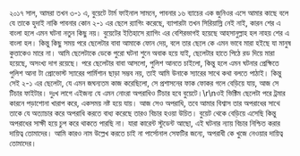 ২০১৭ সাল, আমরা তখন ৩-১ এ, বুয়েটে টার্ম ফাইনাল সামনে, পাবনার ১৬ ব্যাচের এক জুনিওর এসে আমার কাছে বলে যে তাকে হুদাই নাকি পাবনার কোন ২-১ এর ছেলে র‍্যাগিং করেছে, ব্যাপারটা তখন সিরিয়াস্লি নেই নাই, কারন শের এ বাংলা হলে এমন ঘটনা নতুন কিছু নয়। বুয়েটের ইতিহাসে র‍্যাগিং এর বেশিরভাগই হয়েছে আহসানুল্লাহ হল নাহয় শের এ বাংলা হল। কিন্তু কিছু সময় পরে ছেলেটার বাবা আমাকে ফোন দেয়, বলে তার ছেলে কে এমন ভাবে মারা হইছে যা মানুষ কুত্তাকেও মারে না। আমি ছেলেটাকে ডেকে পুরো ঘটনা শুনে অবাক হয়ে যাই, ছেলেটার হাতে পিঠে রড দিয়ে মারা হয়েছে, অসংখ্য দাগ রয়েছে। পরে ছেলেটার বাবা আসলো, পুলিশ আনতে চাইলো, কিন্তু হলে এমন ঘটনার প্রেক্ষিতে পুলিশ আনা টা প্রোভোস্ট স্যারের পার্মিশান ছাড়া সম্ভব নয়, তাই আমি উনাকে স্যারের সাথে কথা বলতে পাঠাই। কিন্তু সেই ২-১ এর ছেলেটা, যে এমন জঘন্যতম কাজ করেছিলো, সে প্রশাসনের ফাক ফোকর গলে বেড়িয়ে যায়, আজ সে টিচার ফাইটার। দুঃখ লাগে এইজন্য যে এমন নোংরা অপরাধিও টিচার হবে বুয়েটে।\r\nওই ভিক্টিম ছেলেটা পরে ট্রমার কারনে পড়াশোনা খারাপ করে, একসময় নষ্ট হয়ে যায়। আজ সেও অপরাধি, তবে আমার বিশ্বাস তার অপরাধের সাথে তাকে যে অত্যাচার করে অপরাধি করতে বাধ্য করেছে তারও বিচার হওয়া উচিত। বুয়েট থেকে বেড়িয়ে এসেছি কিন্তু অপরাধের সাক্ষী হয়ে চুপ করে থাকতে পারছি না। যারা কারেন্ট স্টুডেন্ট আছো, এই ঘটনার ন্যায় বিচার নিশ্চিত করার দায়িত্ব তোমাদের। আমি কারও নাম উল্লেখ করতে চাই না পার্সোনাল সেফটির জন্যে, অপরাধী কে খুজে নেওয়ার দায়িত্ব তোমাদের। 